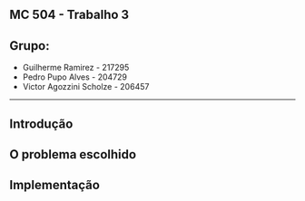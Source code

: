 ## MC 504 - Trabalho 3
## Grupo:
 - Guilherme Ramirez - 217295
 - Pedro Pupo Alves - 204729
 - Victor Agozzini Scholze - 206457
-----
## Introdução

## O problema escolhido

## Implementação

